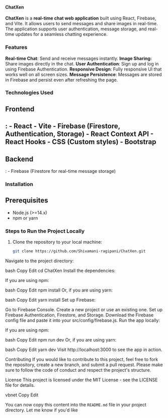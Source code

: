 <h4>ChatXen</h4>

<p><b>ChatXen</b> is a <b>real-time chat web application</b> built using React, Firebase, and Vite. It allows users to send messages and share images in real-time. 
The application supports user authentication, message storage, and real-time updates for a seamless chatting experience.</p>

<h3>Features</h3>

<b>Real-time Chat</b>: Send and receive messages instantly.
<b>Image Sharing:</b> Share images directly in the chat.
**User Authentication**: Sign up and log in using Firebase Authentication.
**Responsive Design**: Fully responsive UI that works well on all screen sizes.
**Message Persistence**: Messages are stored in Firebase and persist even after refreshing the page.

<h3>Technologies Used</h3>

<h2>Frontend<h2>:
  - React
  - Vite
  - Firebase (Firestore, Authentication, Storage)
  - React Context API
  - React Hooks
  - CSS (Custom styles)
  - Bootstrap

<h2>Backend</h2>:
  - Firebase (Firestore for real-time message storage)

<h3>Installation</h3>

<h2>Prerequisites</h2>

- Node.js (>=14.x)
- npm or yarn

### Steps to Run the Project Locally

1. Clone the repository to your local machine:

   ```bash
   git clone https://github.com/Shivamani-ragipani/ChatXen.git
Navigate to the project directory:

bash
Copy
Edit
cd ChatXen
Install the dependencies:

If you are using npm:

bash
Copy
Edit
npm install
Or, if you are using yarn:

bash
Copy
Edit
yarn install
Set up Firebase:

Go to Firebase Console.
Create a new project or use an existing one.
Set up Firebase Authentication, Firestore, and Storage.
Download the Firebase config file and paste it into your src/config/firebase.js.
Run the app locally:

If you are using npm:

bash
Copy
Edit
npm run dev
Or, if you are using yarn:

bash
Copy
Edit
yarn dev
Visit http://localhost:3000 to see the app in action.

Contributing
If you would like to contribute to this project, feel free to fork the repository, create a new branch, and submit a pull request. Please make sure to follow the code of conduct and respect the project's structure.

License
This project is licensed under the MIT License - see the LICENSE file for details.

vbnet
Copy
Edit

You can now copy this content into the `README.md` file in your project directory. Let me know if you'd like
